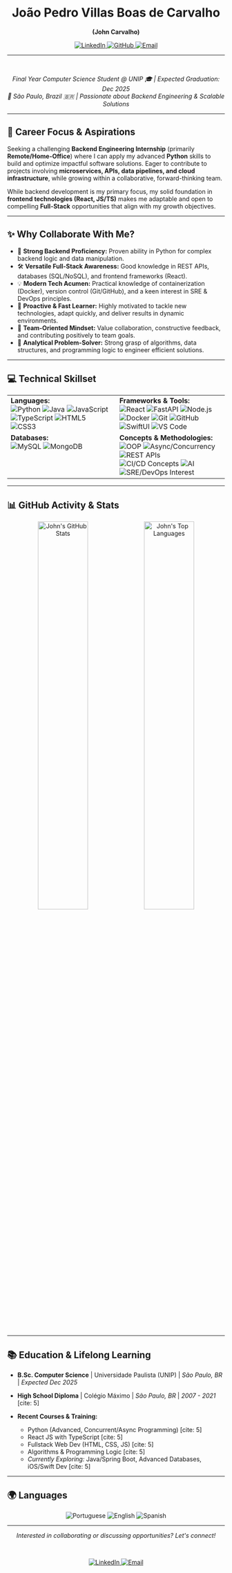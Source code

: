 <div align="center">

# **João Pedro Villas Boas de Carvalho**
**(John Carvalho)**

<a href="https://www.linkedin.com/in/joaopedrovbcarvalho/" target="_blank"> <img src="https://img.shields.io/badge/LinkedIn-Connect-0A66C2?style=flat-square&logo=linkedin&logoColor=white" alt="LinkedIn"/>
</a>
<a href="https://github.com/johncarvalhonx" target="_blank">
  <img src="https://img.shields.io/badge/GitHub-Profile-181717?style=flat-square&logo=github&logoColor=white" alt="GitHub"/>
</a>
<a href="mailto:joaopedrovillasboascarvalho@gmail.com">
  <img src="https://img.shields.io/badge/Email-Contact_Me-D14836?style=flat-square&logo=gmail&logoColor=white" alt="Email"/>
</a>

<hr/>

<br/>

*Final Year Computer Science Student @ UNIP 🎓 | Expected Graduation: Dec 2025* <br/>
*📍 São Paulo, Brazil 🇧🇷 | Passionate about Backend Engineering & Scalable Solutions*

</div>

---

## 🎯 **Career Focus & Aspirations**

Seeking a challenging **Backend Engineering Internship** (primarily **Remote/Home-Office**) where I can apply my advanced **Python** skills to build and optimize impactful software solutions. Eager to contribute to projects involving **microservices, APIs, data pipelines, and cloud infrastructure**, while growing within a collaborative, forward-thinking team.

While backend development is my primary focus, my solid foundation in **frontend technologies (React, JS/TS)** makes me adaptable and open to compelling **Full-Stack** opportunities that align with my growth objectives.

---

## ✨ **Why Collaborate With Me?**

* 🚀 **Strong Backend Proficiency:** Proven ability in Python for complex backend logic and data manipulation.
* 🛠️ **Versatile Full-Stack Awareness:** Good knowledge in REST APIs, databases (SQL/NoSQL), and frontend frameworks (React).
* 💡 **Modern Tech Acumen:** Practical knowledge of containerization (Docker), version control (Git/GitHub), and a keen interest in SRE & DevOps principles.
* 🌱 **Proactive & Fast Learner:** Highly motivated to tackle new technologies, adapt quickly, and deliver results in dynamic environments.
* 🤝 **Team-Oriented Mindset:** Value collaboration, constructive feedback, and contributing positively to team goals.
* 🧠 **Analytical Problem-Solver:** Strong grasp of algorithms, data structures, and programming logic to engineer efficient solutions.

---

## 💻 **Technical Skillset**

<table>
  <tr>
    <td valign="top" width="50%">
      <strong>Languages:</strong><br/>
      <img src="https://img.shields.io/badge/Python-Advanced-3776AB?style=for-the-badge&logo=python&logoColor=white" alt="Python"/>
      <img src="https://img.shields.io/badge/Java-Advanced-ED8B00?style=for-the-badge&logo=openjdk&logoColor=white" alt="Java"/>
      <img src="https://img.shields.io/badge/JavaScript-Intermediate-F7DF1E?style=for-the-badge&logo=javascript&logoColor=black" alt="JavaScript"/>
      <img src="https://img.shields.io/badge/TypeScript-Intermediate-3178C6?style=for-the-badge&logo=typescript&logoColor=white" alt="TypeScript"/>
      <img src="https://img.shields.io/badge/HTML5-Intermediate-E34F26?style=for-the-badge&logo=html5&logoColor=white" alt="HTML5"/>
      <img src="https://img.shields.io/badge/CSS3-Intermediate-1572B6?style=for-the-badge&logo=css3&logoColor=white" alt="CSS3"/>
    </td>
    <td valign="top" width="50%">
      <strong>Frameworks & Tools:</strong><br/>
      <img src="https://img.shields.io/badge/React-Intermediate-61DAFB?style=for-the-badge&logo=react&logoColor=black" alt="React"/>
      <img src="https://img.shields.io/badge/FastAPI-Familiar-05998b?style=for-the-badge&logo=fastapi&logoColor=white" alt="FastAPI"/>
      <img src="https://img.shields.io/badge/Node.js-Basic-339933?style=for-the-badge&logo=nodedotjs&logoColor=white" alt="Node.js"/>
      <img src="https://img.shields.io/badge/Docker-Basic-2496ED?style=for-the-badge&logo=docker&logoColor=white" alt="Docker"/>
      <img src="https://img.shields.io/badge/Git-Basic-F05032?style=for-the-badge&logo=git&logoColor=white" alt="Git"/>
      <img src="https://img.shields.io/badge/GitHub-Basic-181717?style=for-the-badge&logo=github&logoColor=white" alt="GitHub"/>
      <img src="https://img.shields.io/badge/SwiftUI-Basic-007AFF?style=for-the-badge&logo=swift&logoColor=white" alt="SwiftUI"/>
      <img src="https://img.shields.io/badge/VS_Code-007ACC?style=for-the-badge&logo=visualstudiocode&logoColor=white" alt="VS Code"/>
    </td>
  </tr>
  <tr>
    <td valign="top" width="50%">
      <strong>Databases:</strong><br/>
      <img src="https://img.shields.io/badge/MySQL-Intermediate-4479A1?style=for-the-badge&logo=mysql&logoColor=white" alt="MySQL"/>
      <img src="https://img.shields.io/badge/MongoDB-Basic-47A248?style=for-the-badge&logo=mongodb&logoColor=white" alt="MongoDB"/>
    </td>
    <td valign="top" width="50%">
      <strong>Concepts & Methodologies:</strong><br/>
      <img src="https://img.shields.io/badge/OOP-blue?style=for-the-badge" alt="OOP"/>
      <img src="https://img.shields.io/badge/Async/Concurrent-blueviolet?style=for-the-badge" alt="Async/Concurrency"/>
      <img src="https://img.shields.io/badge/REST_APIs-brightgreen?style=for-the-badge" alt="REST APIs"/>
      <img src="https://img.shields.io/badge/CI/CD-Concepts-orange?style=for-the-badge" alt="CI/CD Concepts"/>
       <img src="https://img.shields.io/badge/AI-Intermediate-FFAI00?style=for-the-badge&logo=openai&logoColor=white" alt="AI"/>
       <img src="https://img.shields.io/badge/SRE/DevOps-Interest-lightgrey?style=for-the-badge" alt="SRE/DevOps Interest"/>
    </td>
  </tr>
</table>

---

## 📊 **GitHub Activity & Stats**

<p align="center">
  <img src="https://github-readme-stats.vercel.app/api?username=johncarvalhonx&show_icons=true&theme=github_dark&hide_border=true&count_private=true&include_all_commits=true" alt="John's GitHub Stats" width="48%"/>
  <img src="https://github-readme-stats.vercel.app/api/top-langs/?username=johncarvalhonx&layout=compact&theme=github_dark&hide_border=true&langs_count=8" alt="John's Top Languages" width="48%"/>
  </p>

---

## 📚 **Education & Lifelong Learning**

* **B.Sc. Computer Science** | Universidade Paulista (UNIP) | *São Paulo, BR* | *Expected Dec 2025*
* **High School Diploma** | Colégio Máximo | *São Paulo, BR* | *2007 - 2021* [cite: 5]

* **Recent Courses & Training:**
    * Python (Advanced, Concurrent/Async Programming) [cite: 5]
    * React JS with TypeScript [cite: 5]
    * Fullstack Web Dev (HTML, CSS, JS) [cite: 5]
    * Algorithms & Programming Logic [cite: 5]
    * *Currently Exploring:* Java/Spring Boot, Advanced Databases, iOS/Swift Dev [cite: 5]

---

## 🌍 **Languages**

<p align="center">
  <img src="https://img.shields.io/badge/Portuguese-Native-brightgreen?style=flat-square" alt="Portuguese"/>
  <img src="https://img.shields.io/badge/English-Fluent-blue?style=flat-square" alt="English"/>
  <img src="https://img.shields.io/badge/Spanish-Basic-orange?style=flat-square" alt="Spanish"/>
</p>

---

<div align="center">

*Interested in collaborating or discussing opportunities? Let's connect!*

<br/>

<a href="YOUR_LINKEDIN_URL_HERE" target="_blank"> <img src="https://img.shields.io/badge/LinkedIn-Connect-0A66C2?style=flat-square&logo=linkedin&logoColor=white" alt="LinkedIn"/>
</a>
<a href="mailto:joaopedrovillasboascarvalho@gmail.com">
  <img src="https://img.shields.io/badge/Email-Contact_Me-D14836?style=flat-square&logo=gmail&logoColor=white" alt="Email"/>
</a>

</div>
